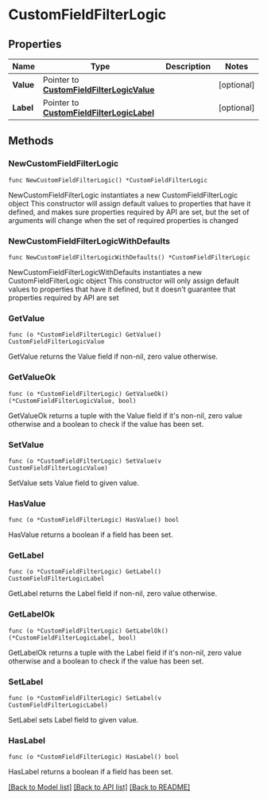 # CustomFieldFilterLogic

## Properties

Name | Type | Description | Notes
------------ | ------------- | ------------- | -------------
**Value** | Pointer to [**CustomFieldFilterLogicValue**](CustomFieldFilterLogicValue.md) |  | [optional] 
**Label** | Pointer to [**CustomFieldFilterLogicLabel**](CustomFieldFilterLogicLabel.md) |  | [optional] 

## Methods

### NewCustomFieldFilterLogic

`func NewCustomFieldFilterLogic() *CustomFieldFilterLogic`

NewCustomFieldFilterLogic instantiates a new CustomFieldFilterLogic object
This constructor will assign default values to properties that have it defined,
and makes sure properties required by API are set, but the set of arguments
will change when the set of required properties is changed

### NewCustomFieldFilterLogicWithDefaults

`func NewCustomFieldFilterLogicWithDefaults() *CustomFieldFilterLogic`

NewCustomFieldFilterLogicWithDefaults instantiates a new CustomFieldFilterLogic object
This constructor will only assign default values to properties that have it defined,
but it doesn't guarantee that properties required by API are set

### GetValue

`func (o *CustomFieldFilterLogic) GetValue() CustomFieldFilterLogicValue`

GetValue returns the Value field if non-nil, zero value otherwise.

### GetValueOk

`func (o *CustomFieldFilterLogic) GetValueOk() (*CustomFieldFilterLogicValue, bool)`

GetValueOk returns a tuple with the Value field if it's non-nil, zero value otherwise
and a boolean to check if the value has been set.

### SetValue

`func (o *CustomFieldFilterLogic) SetValue(v CustomFieldFilterLogicValue)`

SetValue sets Value field to given value.

### HasValue

`func (o *CustomFieldFilterLogic) HasValue() bool`

HasValue returns a boolean if a field has been set.

### GetLabel

`func (o *CustomFieldFilterLogic) GetLabel() CustomFieldFilterLogicLabel`

GetLabel returns the Label field if non-nil, zero value otherwise.

### GetLabelOk

`func (o *CustomFieldFilterLogic) GetLabelOk() (*CustomFieldFilterLogicLabel, bool)`

GetLabelOk returns a tuple with the Label field if it's non-nil, zero value otherwise
and a boolean to check if the value has been set.

### SetLabel

`func (o *CustomFieldFilterLogic) SetLabel(v CustomFieldFilterLogicLabel)`

SetLabel sets Label field to given value.

### HasLabel

`func (o *CustomFieldFilterLogic) HasLabel() bool`

HasLabel returns a boolean if a field has been set.


[[Back to Model list]](../README.md#documentation-for-models) [[Back to API list]](../README.md#documentation-for-api-endpoints) [[Back to README]](../README.md)


